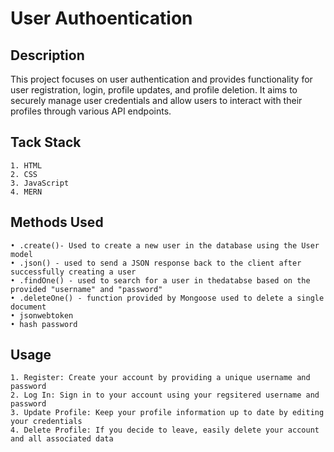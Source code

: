 # User Authoentication

## Description 
This project focuses on user authentication and provides functionality for user registration, login, profile updates, and profile deletion. It aims to securely manage user credentials and allow users to interact with their profiles through various API endpoints. 

## Tack Stack 
    1. HTML
    2. CSS
    3. JavaScript 
    4. MERN 

## Methods Used 
    • .create()- Used to create a new user in the database using the User model 
    • .json() - used to send a JSON response back to the client after successfully creating a user 
    • .findOne() - used to search for a user in thedatabse based on the provided "username" and "password" 
    • .deleteOne() - function provided by Mongoose used to delete a single document
    • jsonwebtoken 
    • hash password 

## Usage 
    1. Register: Create your account by providing a unique username and password 
    2. Log In: Sign in to your account using your regsitered username and password 
    3. Update Profile: Keep your profile information up to date by editing your credentials 
    4. Delete Profile: If you decide to leave, easily delete your account and all associated data 